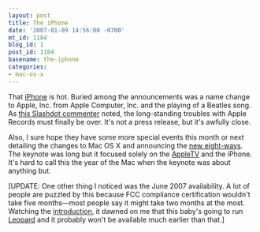 ```yaml
---
layout: post
title: The iPhone
date: '2007-01-09 14:56:00 -0700'
mt_id: 1184
blog_id: 1
post_id: 1184
basename: the-iphone
categories:
- mac-os-x
---
```

<p>
That <a href="http://www.apple.com/iphone/">iPhone</a> is hot. Buried among the announcements was a name change to Apple, Inc. from Apple Computer, Inc. and the playing of a Beatles song. As <a href="http://apple.slashdot.org/comments.pl?sid=215930&amp;cid=17526076">this Slashdot commenter</a> noted, the long-standing troubles with Apple Records must finally be over. It's not a press release, but it's awfully close.
</p>
<p>
Also, I sure hope they have some more special events this month or next detailing the changes to Mac OS X and announcing the <a href="http://media-newswire.com/release_1040819.html">new eight-ways</a>. The keynote was long but it focused solely on the <a href="http://www.apple.com/appletv/" title="Is it just me or should they have reserved that for a branded high-def TV?">AppleTV</a> and the iPhone. It's hard to call this the year of the Mac when the keynote was about anything but.
</p>
<p>
[UPDATE: One other thing I noticed was the June 2007 availability. A lot of people are puzzled by this because FCC compliance certification wouldn't take five months&#x2014;most people say it might take two months at the most. Watching the <a href="http://events.apple.com.edgesuite.net/j47d52oo/event/">introduction</a>, it dawned on me that this baby's going to run <a href="http://www.apple.com/macosx/leopard/" title="AKA 10.5">Leopard</a> and it probably won't be available much earlier than that.]
</p>
